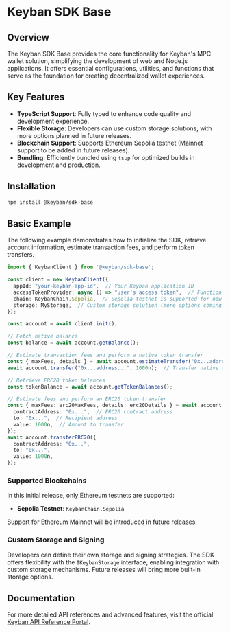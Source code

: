 # Keyban SDK Base

## Overview

The Keyban SDK Base provides the core functionality for Keyban's MPC wallet solution, simplifying the development of web and Node.js applications. It offers essential configurations, utilities, and functions that serve as the foundation for creating decentralized wallet experiences.

## Key Features

- **TypeScript Support**: Fully typed to enhance code quality and development experience.
- **Flexible Storage**: Developers can use custom storage solutions, with more options planned in future releases.
- **Blockchain Support**: Supports Ethereum Sepolia testnet (Mainnet support to be added in future releases).
- **Bundling**: Efficiently bundled using `tsup` for optimized builds in development and production.

## Installation

```bash
npm install @keyban/sdk-base
```

## Basic Example

The following example demonstrates how to initialize the SDK, retrieve account information, estimate transaction fees, and perform token transfers.

```ts
import { KeybanClient } from '@keyban/sdk-base';

const client = new KeybanClient({
  appId: "your-keyban-app-id",  // Your Keyban application ID
  accessTokenProvider: async () => "user's access token",  // Function to provide the access token
  chain: KeybanChain.Sepolia,  // Sepolia testnet is supported for now
  storage: MyStorage,  // Custom storage solution (more options coming soon)
});

const account = await client.init();

// Fetch native balance
const balance = await account.getBalance();

// Estimate transaction fees and perform a native token transfer
const { maxFees, details } = await account.estimateTransfer("0x...address..");
await account.transfer("0x...address...", 1000n);  // Transfer native tokens

// Retrieve ERC20 token balances
const tokenBalance = await account.getTokenBalances();

// Estimate fees and perform an ERC20 token transfer
const { maxFees: erc20MaxFees, details: erc20Details } = await account.estimateERC20Transfer({
  contractAddress: "0x...",  // ERC20 contract address
  to: "0x...",  // Recipient address
  value: 1000n,  // Amount to transfer
});
await account.transferERC20({
  contractAddress: "0x...",
  to: "0x...",
  value: 1000n,
});
```

### Supported Blockchains

In this initial release, only Ethereum testnets are supported:

- **Sepolia Testnet**: `KeybanChain.Sepolia`

Support for Ethereum Mainnet will be introduced in future releases.

### Custom Storage and Signing

Developers can define their own storage and signing strategies. The SDK offers flexibility with the `IKeybanStorage` interface, enabling integration with custom storage mechanisms. Future releases will bring more built-in storage options.

## Documentation

For more detailed API references and advanced features, visit the official [Keyban API Reference Portal](https://docs.demo.keyban.io/api/References).
